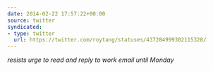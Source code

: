 ```yaml
---
date: 2014-02-22 17:57:22+00:00
source: twitter
syndicated:
- type: twitter
  url: https://twitter.com/roytang/statuses/437284999302115328/
---
```


*resists urge to read and reply to work email until Monday*